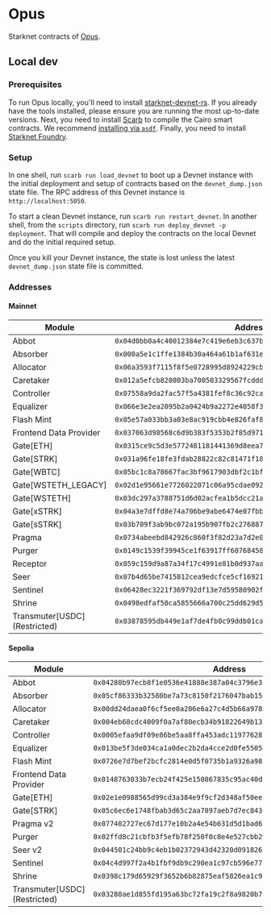 # Opus

Starknet contracts of [Opus](https://opus.money).

## Local dev

### Prerequisites

To run Opus locally, you'll need to install [starknet-devnet-rs](https://github.com/0xSpaceShard/starknet-devnet-rs). If you already have the tools installed, please ensure you are running the most up-to-date versions. Next, you need to install [Scarb](https://docs.swmansion.com/scarb/docs.html) to compile the Cairo smart contracts. We recommend [installing via `asdf`](https://docs.swmansion.com/scarb/download.html#install-via-asdf). Finally, you need to install [Starknet Foundry](https://github.com/foundry-rs/starknet-foundry).

### Setup

In one shell, run `scarb run load_devnet` to boot up a Devnet instance with the initial deployment and setup of contracts based on the `devnet_dump.json` state file. The RPC address of this Devnet instance is `http://localhost:5050`.

To start a clean Devnet instance, run `scarb run restart_devnet`. In another shell, from the `scripts` directory, run `scarb run deploy_devnet -p deployment`. That will compile and deploy the contracts on the local Devnet and do the initial required setup.

Once you kill your Devnet instance, the state is lost unless the latest `devnet_dump.json` state file is committed. 

### Addresses

#### Mainnet

| Module | Address |
| ------ | --------|
| Abbot       | `0x04d0bb0a4c40012384e7c419e6eb3c637b28e8363fb66958b60d90505b9c072f` |
| Absorber    | `0x000a5e1c1ffe1384b30a464a61b1af631e774ec52c0e7841b9b5f02c6a729bc0` |
| Allocator   | `0x06a3593f7115f8f5e0728995d8924229cb1c4109ea477655bad281b36a760f41` |
| Caretaker   | `0x012a5efcb820803ba700503329567fcdddd7731e0d05e06217ed1152f956dbb0` |
| Controller  | `0x07558a9da2fac57f5a4381fef8c36c92ca66adc20978063982382846f72a4448` |
| Equalizer   | `0x066e3e2ea2095b2a0424b9a2272e4058f30332df5ff226518d19c20d3ab8e842` |
| Flash Mint  | `0x05e57a033bb3a03e8ac919cbb4e826faf8f3d6a58e76ff7a13854ffc78264681` |
| Frontend Data Provider | `0x037063d98568c6d9b383f5353b2f85d9710c0338ef8c49c15700e68d046da430` |
| Gate[ETH]   | `0x0315ce9c5d3e5772481181441369d8eea74303b9710a6c72e3fcbbdb83c0dab1` |
| Gate[STRK]  | `0x031a96fe18fe3fdab28822c82c81471f1802800723c8f3e209f1d9da53bc637d` |
| Gate[WBTC]  | `0x05bc1c8a78667fac3bf9617903dbf2c1bfe3937e1d37ada3d8b86bf70fb7926e` |
| Gate[WSTETH_LEGACY] | `0x02d1e95661e7726022071c06a95cdae092595954096c373cde24a34bb3984cbf` |
| Gate[WSTETH] | `0x03dc297a3788751d6d02acfea1b5dcc21a0eee1d34317a91aea2fbd49113ea58` |
| Gate[xSTRK] | `0x04a3e7dffd8e74a706be9abe6474e07fbbcf41e1be71387514c4977d54dbc428` |
| Gate[sSTRK] | `0x03b709f3ab9bc072a195b907fb2c27688723b6e4abb812a8941def819f929bd8` |
| Pragma      | `0x0734abeebd842926c860f3f82d23a7d2e0a24c8756d7f6b88a7456dc95a7e0fd` |
| Purger      | `0x0149c1539f39945ce1f63917ff6076845888ab40e9327640cb78dcaebfed42e4` |
| Receptor    | `0x059c159d9a87a34f17c4991e81b0d937aaf86a29f682ce0951536265bd6a1678` |
| Seer        | `0x07b4d65be7415812cea9edcfce5cf169217f4a53fce84e693fe8efb5be9f0437` |
| Sentinel    | `0x06428ec3221f369792df13e7d59580902f1bfabd56a81d30224f4f282ba380cd` |
| Shrine      | `0x0498edfaf50ca5855666a700c25dd629d577eb9afccdf3b5977aec79aee55ada` |
| Transmuter[USDC] (Restricted) | `0x03878595db449e1af7de4fb0c99ddb01cac5f23f9eb921254f4b0723a64a23cb` |


#### Sepolia

| Module | Address |
| ------ | --------|
| Abbot       | `0x04280b97ecb8f1e0536e41888e387a04c3796e393f7086e5e24d61614927bc30` |
| Absorber    | `0x05cf86333b32580be7a73c8150f2176047bab151df7506b6e30217594798fab5` |
| Allocator   | `0x00dd24daea0f6cf5ee0a206e6a27c4d5b66a978f19e3a4877de23ab5a76f905d` |
| Caretaker   | `0x004eb68cdc4009f0a7af80ecb34b91822649b139713e7e9eb9b11b10ee47aada` |
| Controller  | `0x0005efaa9df09e86be5aa8ffa453adc11977628ddc0cb493625ca0f3caaa94b2` |
| Equalizer   | `0x013be5f3de034ca1a0dec2b2da4cce2d0fe5505511cbea7a309979c45202d052` |
| Flash Mint  | `0x0726e7d7bef2bcfc2814e0d5f0735b1a9326a98f2307a5edfda8db82d60d3f5f` |
| Frontend Data Provider | `0x0148763033b7ecb24f425e150867835c95ac40dfd7bc8b1ff26dd4c3fed59fce` |
| Gate[ETH]   | `0x02e1e0988565d99cd3a384e9f9cf2d348af50ee1ad549880aa37ba625e8c98d6` |
| Gate[STRK]  | `0x05c6ec6e1748fbab3d65c2aa7897aeb7d7ec843331c1a469666e162da735fd5f` |
| Pragma v2   | `0x077402727ec67d177e10b2a4e54b631d5d1bad6dc0dda08cd15c7f179aede624` |
| Purger      | `0x02ffd8c21cbfb3f5efb78f250f0c8e4e527cbb264e2d6e8f2731cb594d2ed81c` |
| Seer v2     | `0x044501c24bb9c4eb1b02372943d42320d091826e7b047c23132b427a2b8b7696` |
| Sentinel    | `0x04c4d997f2a4b1fbf9db9c290ea1c97cb596e7765e058978b25683efd88e586d` |
| Shrine      | `0x0398c179d65929f3652b6b82875eaf5826ea1c9a9dd49271e0d749328186713e` |
| Transmuter[USDC] (Restricted) | `0x03280ae1d855fd195a63bc72fa19c2f8a9820b7871f34eff13e3841ff7388c81` |